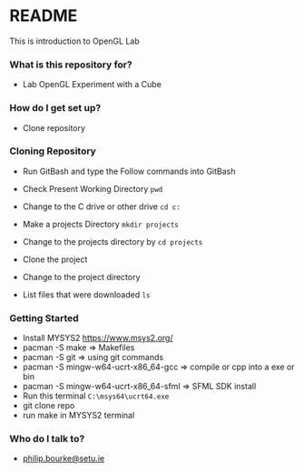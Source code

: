 # README #

This is introduction to OpenGL Lab

### What is this repository for? ###

* Lab OpenGL Experiment with a Cube

### How do I get set up? ###

* Clone repository

### Cloning Repository ###
* Run GitBash and type the Follow commands into GitBash

* Check Present Working Directory `pwd`

* Change to the C drive or other drive `cd c:`

* Make a projects Directory `mkdir projects`

* Change to the projects directory by `cd projects`

* Clone the project

* Change to the project directory

* List files that were downloaded `ls`

### Getting Started ###
* Install MYSYS2 https://www.msys2.org/
* pacman -S make => Makefiles
* pacman -S git => using git commands
* pacman -S mingw-w64-ucrt-x86_64-gcc => compile or cpp into a exe or bin
* pacman -S mingw-w64-ucrt-x86_64-sfml => SFML SDK install
* Run this terminal `C:\msys64\ucrt64.exe`
* git clone repo
* run make in MYSYS2 terminal

### Who do I talk to? ###

* philip.bourke@setu.ie